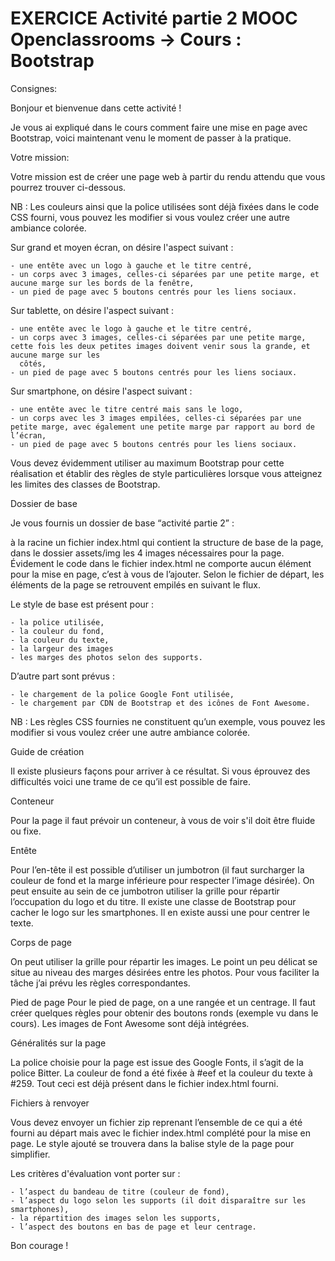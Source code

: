 # EXERCICE Activité partie 2 MOOC Openclassrooms -> Cours : Bootstrap

Consignes:

Bonjour et bienvenue dans cette activité !

Je vous ai expliqué dans le cours comment faire une mise en page avec Bootstrap, voici maintenant venu le moment de passer à la pratique.

 
Votre mission:

Votre mission est de créer une page web à partir du rendu attendu que vous pourrez trouver ci-dessous.

NB : Les couleurs ainsi que la police utilisées sont déjà fixées dans le code CSS fourni, vous pouvez les modifier si vous voulez créer une autre ambiance colorée.

Sur grand et moyen écran, on désire l'aspect suivant :

    - une entête avec un logo à gauche et le titre centré,
    - un corps avec 3 images, celles-ci séparées par une petite marge, et aucune marge sur les bords de la fenêtre,
    - un pied de page avec 5 boutons centrés pour les liens sociaux.
 

Sur tablette, on désire l'aspect suivant :

    - une entête avec le logo à gauche et le titre centré,
    - un corps avec 3 images, celles-ci séparées par une petite marge, cette fois les deux petites images doivent venir sous la grande, et aucune marge sur les 
      côtés,
    - un pied de page avec 5 boutons centrés pour les liens sociaux.
 

Sur smartphone, on désire l'aspect suivant :

    - une entête avec le titre centré mais sans le logo,
    - un corps avec les 3 images empilées, celles-ci séparées par une petite marge, avec également une petite marge par rapport au bord de l’écran,
    - un pied de page avec 5 boutons centrés pour les liens sociaux.


Vous devez évidemment utiliser au maximum Bootstrap pour cette réalisation et établir des règles de style particulières lorsque vous atteignez les limites des classes de Bootstrap.


Dossier de base

Je vous fournis un dossier de base “activité partie 2” :

à la racine un fichier index.html qui contient la structure de base de la page,
dans le dossier assets/img les 4 images nécessaires pour la page.
Évidement le code dans le fichier index.html ne comporte aucun élément pour la mise en page, c’est à vous de l’ajouter. Selon le fichier de départ, les éléments de la page se retrouvent empilés en suivant le flux.

Le style de base est présent pour :

    - la police utilisée,
    - la couleur du fond,
    - la couleur du texte,
    - la largeur des images
    - les marges des photos selon des supports.

D’autre part sont prévus :

    - le chargement de la police Google Font utilisée,
    - le chargement par CDN de Bootstrap et des icônes de Font Awesome.

NB : Les règles CSS fournies ne constituent qu’un exemple, vous pouvez les modifier si vous voulez créer une autre ambiance colorée.


Guide de création

Il existe plusieurs façons pour arriver à ce résultat. Si vous éprouvez des difficultés voici une trame de ce qu’il est possible de faire.


Conteneur

Pour la page il faut prévoir un conteneur, à vous de voir s'il doit être fluide ou fixe.


Entête

Pour l’en-tête il est possible d’utiliser un jumbotron (il faut surcharger la couleur de fond et la marge inférieure pour respecter l’image désirée). On peut 
ensuite au sein de ce jumbotron utiliser la grille pour répartir l’occupation du logo et du titre. Il existe une classe de Bootstrap pour cacher le logo sur les 
smartphones. Il en existe aussi une pour centrer le texte.


Corps de page 

On peut utiliser la grille pour répartir les images. Le point un peu délicat se situe au niveau des marges désirées entre les photos. Pour vous faciliter la tâche 
j’ai prévu les règles correspondantes.


Pied de page
Pour le pied de page, on a une rangée et un centrage. Il faut créer quelques règles pour obtenir des boutons ronds (exemple vu dans le cours). Les images de Font 
Awesome sont déjà intégrées.


Généralités sur la page 

La police choisie pour la page est issue des Google Fonts, il s’agit de la police Bitter. La couleur de fond a été fixée à #eef et la couleur du texte à #259. Tout 
ceci est déjà présent dans le fichier index.html fourni.

 

Fichiers à renvoyer

Vous devez envoyer un fichier zip reprenant l’ensemble de ce qui a été fourni au départ mais avec le fichier index.html complété pour la mise en page. Le style 
ajouté se trouvera dans la balise style de la page pour simplifier.

Les critères d'évaluation vont porter sur :

    - l’aspect du bandeau de titre (couleur de fond),
    - l’aspect du logo selon les supports (il doit disparaître sur les smartphones),
    - la répartition des images selon les supports,
    - l’aspect des boutons en bas de page et leur centrage.

Bon courage !
